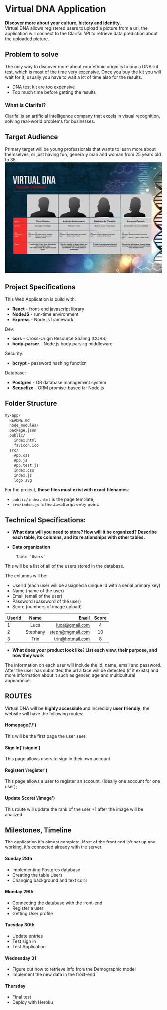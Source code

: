 # **Virtual DNA** Application
__Discover more about your culture, history and identity.__\
Virtual DNA allows registered users to upload a picture from a url, the application 
will connect to the Clarifai API to retrieve data prediction about the uploaded picture.

## Problem to solve
The only way to discover more about your ethnic origin is to buy a DNA-kit test, which is most of the time very expensive. Once you buy the kit you will wait for it, usually you have to wait a lot of time also for the results.

* DNA test kit are too expensive
* Too much time before getting the results

### What is **Clarifai**? 
Clarifai is an artificial intelligence company that excels in visual recognition, solving real-world problems for businesses.

## Target Audience
Primary target will be young professionals that wants to learn more about themselves, or just having fun, generally man and woman from 25 years old to 35.
<br>
![](./src/img/personas-min.jpg) 

## Project Specifications
This Web Application is build with:
- **React** - front-end javascript library
- **NodeJS** - run-time environment
- **Express** - Node.js framework

Dev:
- **cors** - Cross-Origin Resource Sharing (CORS)
- **body-parser** - Node.js body parsing middleware

Security:
- **bcrypt** - password hashing function 

Database:
- **Postgres** - OR database management system
- **Sequelize** - ORM promise-based for Node.js

## Folder Structure
```
my-app/
  README.md
  node_modules/
  package.json
  public/
    index.html
    favicon.ico
  src/
    App.css
    App.js
    App.test.js
    index.css
    index.js
    logo.svg
```

For the project, **these files must exist with exact filenames**:

* `public/index.html` is the page template;
* `src/index.js` is the JavaScript entry point.


## Technical Specifications:
- __What data will you need to store? How will it be organized? Describe each
table, its columns, and its relationships with other tables.__

- **Data organization**
```
     Table 'Users'
```

This will be a list of all of the users stored in the database.

The columns will be:
- UserId (each user will be assigned a unique Id with a serial primary key)
- Name (name of the user)
- Email (email of the user)
- Password (password of the user)
- Score (numbers of image upload)


|   UserId   |        Name       |          Email              |      Score     |
|------------|:-----------------:|----------------------------:|:--------------:|
|     1      |           Luca    |            luca@gmail.com   |         4      |
|     2      |       Stephany    |          steph@mgmail.com   |        10      |
|     3      |           Trin    |          trin@hotmail.com   |         8      |


- __What does your product look like? List each view, their purpose, and how they work__

The information on each user will include the id, name, email and password.\
After the user has submitted the url a face will be detected (if it exists) and more information about it such as gender, age and multicultural appearance.

## **ROUTES**
Virtual DNA will be __highly accessible__ and incredibly __user friendly__, the
website will have the following routes:

#### Homepage('/')
This will be the first page the user sees.

#### Sign In('/signin')
This page allows users to sign in their own account.

#### Register('/register')
This page allows a user to register an account. (Ideally one account for one user);

#### Update Score('/image')
This route will update the rank of the user +1 after the image will be analized.

## **Milestones, Timeline**
The application it's almost complete. Most of the front end is't set up and 
working, it's connected already with the server.

#### Sunday 28th 
- Implementing Postgres database 
- Creating the table Users
- Changing background and text color 

#### Monday 29th
- Connecting the database with the front-end
- Register a user
- Getting User profile 

#### Tuesday 30th 
- Update entries 
- Test sign in 
- Test Application

#### Wednesday 31
- Figure out how to retrieve info from the Demographic model
- Implement the new data in the front-end

#### Thursday
- Final test 
- Deploy with Heroku 
